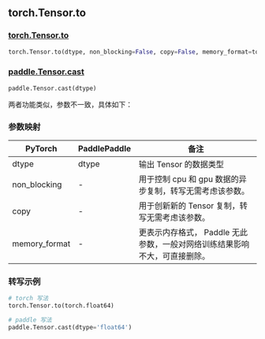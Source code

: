 ## torch.Tensor.to
### [torch.Tensor.to](https://pytorch.org/docs/2.0/generated/torch.Tensor.to.html#torch-tensor-to)

```python
torch.Tensor.to(dtype, non_blocking=False, copy=False, memory_format=torch.preserve_format)
```

### [paddle.Tensor.cast](https://www.paddlepaddle.org.cn/documentation/docs/zh/api/paddle/cast_cn.html#cast)

```python
paddle.Tensor.cast(dtype)
```

两者功能类似，参数不一致，具体如下：
### 参数映射
| PyTorch | PaddlePaddle | 备注                        |
|---------|--------------|---------------------------|
| dtype     | dtype            | 输出 Tensor 的数据类型 |
| non_blocking   | -          | 用于控制 cpu 和 gpu 数据的异步复制，转写无需考虑该参数。 |
| copy  | -          | 用于创新新的 Tensor 复制，转写无需考虑该参数。 |
| memory_format       | -          | 更表示内存格式， Paddle 无此参数，一般对网络训练结果影响不大，可直接删除。 |

### 转写示例

```python
# torch 写法
torch.Tensor.to(torch.float64)

# paddle 写法
paddle.Tensor.cast(dtype='float64')
```
